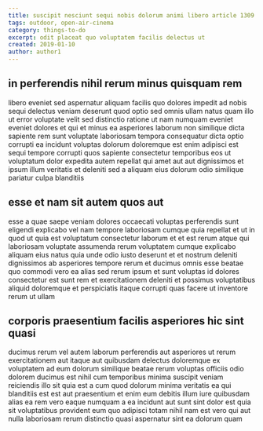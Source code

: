 ```yaml
---
title: suscipit nesciunt sequi nobis dolorum animi libero article 1309
tags: outdoor, open-air-cinema
category: things-to-do
excerpt: odit placeat quo voluptatem facilis delectus ut
created: 2019-01-10
author: author1
---
```


## in perferendis nihil rerum minus quisquam rem

libero eveniet sed aspernatur aliquam facilis quo dolores impedit ad nobis sequi delectus veniam deserunt quod optio sed omnis ullam natus quam illo ut error voluptate velit sed distinctio ratione ut nam numquam eveniet eveniet dolores et qui et minus ea asperiores laborum non similique dicta sapiente rem sunt voluptate laboriosam tempora consequatur dicta optio corrupti ea incidunt voluptas dolorum doloremque est enim adipisci est sequi tempore corrupti quos sapiente consectetur temporibus eos ut voluptatum dolor expedita autem repellat qui amet aut aut dignissimos et ipsum illum veritatis et deleniti sed a aliquam eius dolorum odio similique pariatur culpa blanditiis

## esse et nam sit autem quos aut

esse a quae saepe veniam dolores occaecati voluptas perferendis sunt eligendi explicabo vel nam tempore laboriosam cumque quia repellat et ut in quod ut quia est voluptatum consectetur laborum et et est rerum atque qui laboriosam voluptate assumenda rerum voluptatem cumque explicabo aliquam eius natus quia unde odio iusto deserunt et et nostrum deleniti dignissimos ab asperiores tempore rerum et ducimus omnis esse beatae quo commodi vero ea alias sed rerum ipsum et sunt voluptas id dolores consectetur est sunt rem et exercitationem deleniti et possimus voluptatibus aliquid doloremque et perspiciatis itaque corrupti quas facere ut inventore rerum ut ullam

## corporis praesentium facilis asperiores hic sint quasi

ducimus rerum vel autem laborum perferendis aut asperiores ut rerum exercitationem aut itaque aut quibusdam delectus doloremque ex voluptatem ad eum dolorum similique beatae rerum voluptas officiis odio dolorem ducimus est nihil cum temporibus minima suscipit veniam reiciendis illo sit quia est a cum quod dolorum minima veritatis ea qui blanditiis est est aut praesentium et enim eum debitis illum iure quibusdam alias ea rem vero eaque numquam a ea incidunt aut sunt sint dolor est quia sit voluptatibus provident eum quo adipisci totam nihil nam est vero qui aut nulla laboriosam rerum distinctio quasi aspernatur sint ea dolorum quam
